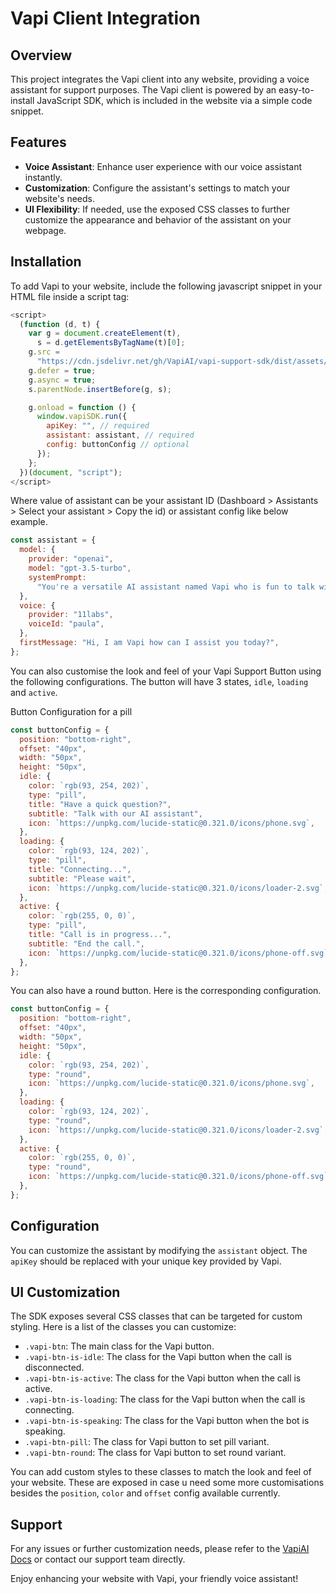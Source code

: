 # Vapi Client Integration

## Overview

This project integrates the Vapi client into any website, providing a voice assistant for support purposes. The Vapi client is powered by an easy-to-install JavaScript SDK, which is included in the website via a simple code snippet.

## Features

- **Voice Assistant**: Enhance user experience with our voice assistant instantly.
- **Customization**: Configure the assistant's settings to match your website's needs.
- **UI Flexibility**: If needed, use the exposed CSS classes to further customize the appearance and behavior of the assistant on your webpage.

## Installation

To add Vapi to your website, include the following javascript snippet in your HTML file inside a script tag:

```js
<script>
  (function (d, t) {
    var g = document.createElement(t),
      s = d.getElementsByTagName(t)[0];
    g.src =
      "https://cdn.jsdelivr.net/gh/VapiAI/vapi-support-sdk/dist/assets/index.js";
    g.defer = true;
    g.async = true;
    s.parentNode.insertBefore(g, s);

    g.onload = function () {
      window.vapiSDK.run({
        apiKey: "", // required
        assistant: assistant, // required
        config: buttonConfig // optional
      });
    };
  })(document, "script");
</script>
```

Where value of assistant can be your assistant ID (Dashboard > Assistants > Select your assistant > Copy the id) or assistant config like below example.

```js
const assistant = {
  model: {
    provider: "openai",
    model: "gpt-3.5-turbo",
    systemPrompt:
      "You're a versatile AI assistant named Vapi who is fun to talk with.",
  },
  voice: {
    provider: "11labs",
    voiceId: "paula",
  },
  firstMessage: "Hi, I am Vapi how can I assist you today?",
};
```

You can also customise the look and feel of your Vapi Support Button using the following configurations.
The button will have 3 states, `idle`, `loading` and `active`.

Button Configuration for a pill

```js
const buttonConfig = {
  position: "bottom-right",
  offset: "40px",
  width: "50px",
  height: "50px",
  idle: {
    color: `rgb(93, 254, 202)`,
    type: "pill",
    title: "Have a quick question?",
    subtitle: "Talk with our AI assistant",
    icon: `https://unpkg.com/lucide-static@0.321.0/icons/phone.svg`,
  },
  loading: {
    color: `rgb(93, 124, 202)`,
    type: "pill",
    title: "Connecting...",
    subtitle: "Please wait",
    icon: `https://unpkg.com/lucide-static@0.321.0/icons/loader-2.svg`,
  },
  active: {
    color: `rgb(255, 0, 0)`,
    type: "pill",
    title: "Call is in progress...",
    subtitle: "End the call.",
    icon: `https://unpkg.com/lucide-static@0.321.0/icons/phone-off.svg`,
  },
};
```

You can also have a round button. Here is the corresponding configuration.

```js
const buttonConfig = {
  position: "bottom-right",
  offset: "40px",
  width: "50px",
  height: "50px",
  idle: {
    color: `rgb(93, 254, 202)`,
    type: "round",
    icon: `https://unpkg.com/lucide-static@0.321.0/icons/phone.svg`,
  },
  loading: {
    color: `rgb(93, 124, 202)`,
    type: "round",
    icon: `https://unpkg.com/lucide-static@0.321.0/icons/loader-2.svg`,
  },
  active: {
    color: `rgb(255, 0, 0)`,
    type: "round",
    icon: `https://unpkg.com/lucide-static@0.321.0/icons/phone-off.svg`,
  },
};
```

## Configuration

You can customize the assistant by modifying the `assistant` object. The `apiKey` should be replaced with your unique key provided by Vapi.

## UI Customization

The SDK exposes several CSS classes that can be targeted for custom styling. Here is a list of the classes you can customize:

- `.vapi-btn`: The main class for the Vapi button.
- `.vapi-btn-is-idle`: The class for the Vapi button when the call is disconnected.
- `.vapi-btn-is-active`: The class for the Vapi button when the call is active.
- `.vapi-btn-is-loading`: The class for the Vapi button when the call is connecting.
- `.vapi-btn-is-speaking`: The class for the Vapi button when the bot is speaking.
- `.vapi-btn-pill`: The class for Vapi button to set pill variant.
- `.vapi-btn-round`: The class for Vapi button to set round variant.

You can add custom styles to these classes to match the look and feel of your website. These are exposed in case u need some more customisations besides the `position`, `color` and `offset` config available currently.

## Support

For any issues or further customization needs, please refer to the [VapiAI Docs](https://docs.vapi.ai) or contact our support team directly.

Enjoy enhancing your website with Vapi, your friendly voice assistant!
